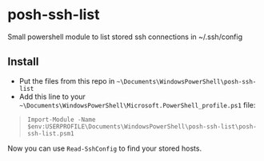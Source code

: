# posh-ssh-list
Small powershell module to list stored ssh connections in ~/.ssh/config

## Install
- Put the files from this repo in `~\Documents\WindowsPowerShell\posh-ssh-list`
- Add this line to your `~\Documents\WindowsPowerShell\Microsoft.PowerShell_profile.ps1` file:
> `Import-Module -Name $env:USERPROFILE\Documents\WindowsPowerShell\posh-ssh-list\posh-ssh-list.psm1`

Now you can use `Read-SshConfig` to find your stored hosts.
